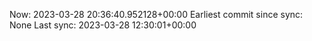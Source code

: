 Now: 2023-03-28 20:36:40.952128+00:00 Earliest commit since sync: None Last sync: 2023-03-28 12:30:01+00:00
